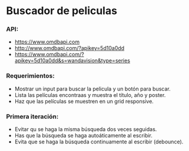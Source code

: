 # Buscador de peliculas

### API:

- https://www.omdbapi.com
- http://www.omdbapi.com/?apikey=5d10a0dd
- https://www.omdbapi.com/?apikey=5d10a0dd&s=wandavision&type=series

### Requerimientos:

- Mostrar un input para buscar la pelicula y un botón para buscar.
- Lista las películas encontraas y muestra el título, año y poster.
- Haz que las películas se muestren en un grid responsive.

### Primera iteración:

- Evitar qu se haga la misma búsqueda dos veces seguidas.
- Has que la búsqueda se haga autoáticamente al escribir.
- Evita que se haga la búsqueda continuamente al escribir (debounce).